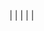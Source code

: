 | <!-- (param)name --> | <!-- (param)time --> | <!-- (param)templates_by_second --> | <!-- (param)mb_by_second --> |